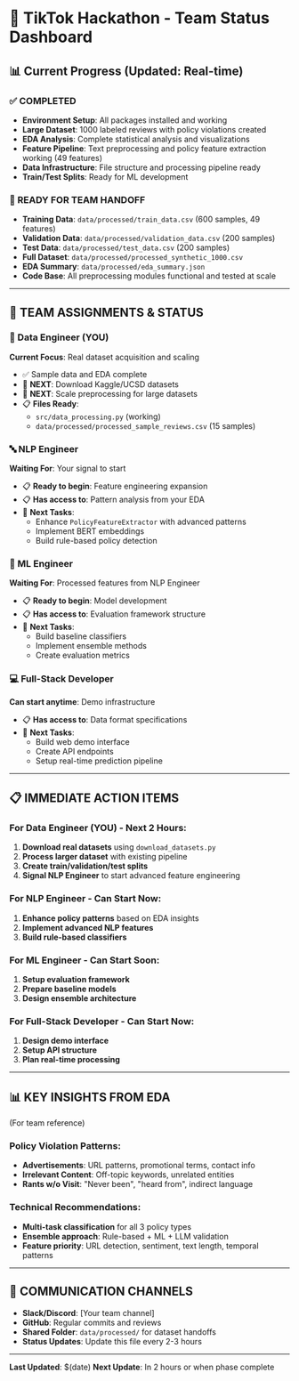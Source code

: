 # 🎯 TikTok Hackathon - Team Status Dashboard

## 📊 Current Progress (Updated: Real-time)

### ✅ COMPLETED
- **Environment Setup**: All packages installed and working
- **Large Dataset**: 1000 labeled reviews with policy violations created
- **EDA Analysis**: Complete statistical analysis and visualizations  
- **Feature Pipeline**: Text preprocessing and policy feature extraction working (49 features)
- **Data Infrastructure**: File structure and processing pipeline ready
- **Train/Test Splits**: Ready for ML development

### 🎯 READY FOR TEAM HANDOFF
- **Training Data**: `data/processed/train_data.csv` (600 samples, 49 features)
- **Validation Data**: `data/processed/validation_data.csv` (200 samples)
- **Test Data**: `data/processed/test_data.csv` (200 samples)
- **Full Dataset**: `data/processed/processed_synthetic_1000.csv`
- **EDA Summary**: `data/processed/eda_summary.json`
- **Code Base**: All preprocessing modules functional and tested at scale

---

## 👥 TEAM ASSIGNMENTS & STATUS

### 🔧 Data Engineer (YOU)
**Current Focus**: Real dataset acquisition and scaling
- ✅ Sample data and EDA complete
- 🔄 **NEXT**: Download Kaggle/UCSD datasets
- 🔄 **NEXT**: Scale preprocessing for large datasets
- 📋 **Files Ready**: 
  - `src/data_processing.py` (working)
  - `data/processed/processed_sample_reviews.csv` (15 samples)

### 🔤 NLP Engineer 
**Waiting For**: Your signal to start
- 📋 **Ready to begin**: Feature engineering expansion
- 📋 **Has access to**: Pattern analysis from your EDA
- 🎯 **Next Tasks**: 
  - Enhance `PolicyFeatureExtractor` with advanced patterns
  - Implement BERT embeddings
  - Build rule-based policy detection

### 🤖 ML Engineer
**Waiting For**: Processed features from NLP Engineer
- 📋 **Ready to begin**: Model development 
- 📋 **Has access to**: Evaluation framework structure
- 🎯 **Next Tasks**:
  - Build baseline classifiers
  - Implement ensemble methods
  - Create evaluation metrics

### 💻 Full-Stack Developer
**Can start anytime**: Demo infrastructure
- 📋 **Has access to**: Data format specifications
- 🎯 **Next Tasks**:
  - Build web demo interface
  - Create API endpoints
  - Setup real-time prediction pipeline

---

## 📋 IMMEDIATE ACTION ITEMS

### For Data Engineer (YOU) - Next 2 Hours:
1. **Download real datasets** using `download_datasets.py`
2. **Process larger dataset** with existing pipeline
3. **Create train/validation/test splits**
4. **Signal NLP Engineer** to start advanced feature engineering

### For NLP Engineer - Can Start Now:
1. **Enhance policy patterns** based on EDA insights
2. **Implement advanced NLP features**
3. **Build rule-based classifiers**

### For ML Engineer - Can Start Soon:
1. **Setup evaluation framework** 
2. **Prepare baseline models**
3. **Design ensemble architecture**

### For Full-Stack Developer - Can Start Now:
1. **Design demo interface**
2. **Setup API structure**
3. **Plan real-time processing**

---

## 📊 KEY INSIGHTS FROM EDA
(For team reference)

### Policy Violation Patterns:
- **Advertisements**: URL patterns, promotional terms, contact info
- **Irrelevant Content**: Off-topic keywords, unrelated entities
- **Rants w/o Visit**: "Never been", "heard from", indirect language

### Technical Recommendations:
- **Multi-task classification** for all 3 policy types
- **Ensemble approach**: Rule-based + ML + LLM validation
- **Feature priority**: URL detection, sentiment, text length, temporal patterns

---

## 🔗 COMMUNICATION CHANNELS
- **Slack/Discord**: [Your team channel]
- **GitHub**: Regular commits and reviews
- **Shared Folder**: `data/processed/` for dataset handoffs
- **Status Updates**: Update this file every 2-3 hours

---

**Last Updated**: $(date)
**Next Update**: In 2 hours or when phase complete
